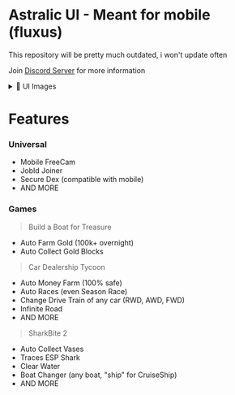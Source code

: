 # Astralic UI - Meant for mobile (fluxus)
This repository will be pretty much outdated, i won't update often

Join [Discord Server](https://discord.gg/V6VKVaXstx) for more information

<details>
<summary>🤍 UI Images</summary>
[](https://media.discordapp.net/attachments/1147181738045489302/1148269017816121446/1.jpg?width=2205&height=1497)
[](https://media.discordapp.net/attachments/1147181738045489302/1148269018080350309/2.jpg?width=2205&height=1485)
[](https://media.discordapp.net/attachments/1147181738045489302/1148269018323636324/3.jpg?width=2205&height=1482)
[](https://media.discordapp.net/attachments/1147181738045489302/1148269018587861032/4.jpg?width=2205&height=1497)
</details>

# Features
### Universal
- Mobile FreeCam
- JobId Joiner
- Secure Dex (compatible with mobile)
- AND MORE
### Games
> Build a Boat for Treasure
- Auto Farm Gold (100k+ overnight)
- Auto Collect Gold Blocks

> Car Dealership Tycoon
- Auto Money Farm (100% safe)
- Auto Races (even Season Race)
- Change Drive Train of any car (RWD, AWD, FWD)
- Infinite Road
- AND MORE

> SharkBite 2
- Auto Collect Vases
- Traces ESP Shark
- Clear Water
- Boat Changer (any boat, "ship" for CruiseShip)
- AND MORE
